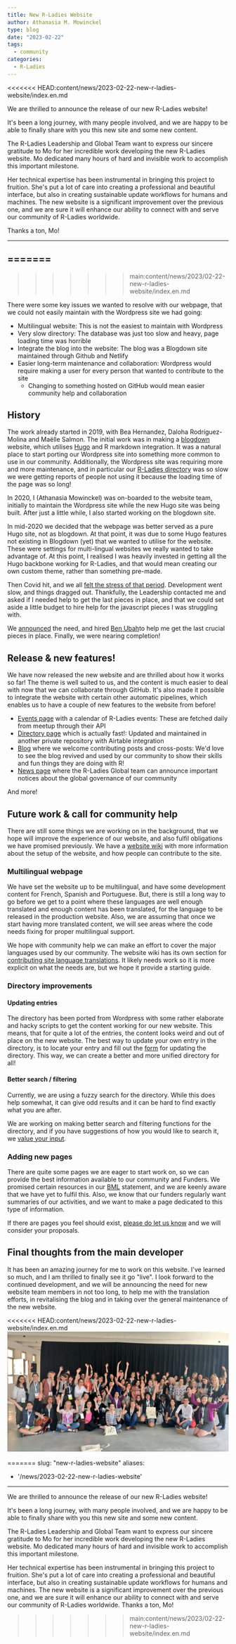 ```yaml
---
title: New R-Ladies Website
author: Athanasia M. Mowinckel
type: blog
date: "2023-02-22"
tags:
  - community
categories:
  - R-Ladies
---
```

<<<<<<< HEAD:content/news/2023-02-22-new-r-ladies-website/index.en.md

We are thrilled to announce the release of our new R-Ladies website!

It's been a long journey, with many people involved, and we are happy to be able to finally share with you this new site and some new content.

<!--more-->

The R-Ladies Leadership and Global Team want to express our sincere gratitude to Mo for her incredible work developing the new R-Ladies website.
Mo dedicated many hours of hard and invisible work to accomplish this important milestone.

Her technical expertise has been instrumental in bringing this project to fruition.
She's put a lot of care into creating a professional and beautiful interface, but also in creating sustainable update workflows for humans and machines.
The new website is a significant improvement over the previous one, and we are sure it will enhance our ability to connect with and serve our community of R-Ladies worldwide.

Thanks a ton, Mo!

***
=======
---
>>>>>>> main:content/news/2023/02-22-new-r-ladies-website/index.en.md

There were some key issues we wanted to resolve with our webpage, that we could not easily maintain with the Wordpress site we had going:

- Multilingual website: This is not the easiest to maintain with Wordpress
- Very slow directory: The database was just too slow and heavy, page loading time was horrible
- Integrate the blog into the website: The blog was a Blogdown site maintained through Github and Netlify
- Easier long-term maintenance and collaboration: Wordpress would require making a user for every person that wanted to contribute to the site
  - Changing to something hosted on GitHub would mean easier community help and collaboration

## History

The work already started in 2019, with Bea Hernandez, Daloha Rodríguez-Molina and Maëlle Salmon.
The initial work was in making a [blogdown](https://bookdown.org/yihui/blogdown/) website, which utilises [Hugo](https://gohugo.io/) and R markdown integration.
It was a natural place to start porting our Wordpress site into something more common to use in our community.
Additionally, the Wordpress site was requiring more and more maintenance, and in particular our [R-Ladies directory](https://www.rladies.org/directory/) was so slow we were getting reports of people not using it because the loading time of the page was so long!

In 2020, I (Athanasia Mowinckel) was on-boarded to the website team, initially to maintain the Wordpress site while the new Hugo site was being built.
After just a little while, I also started working on the blogdown site.

In mid-2020 we decided that the webpage was better served as a pure Hugo site, not as blogdown.
At that point, it was due to some Hugo features not existing in Blogdown (yet) that we wanted to utilise for the website.
These were settings for multi-lingual websites we really wanted to take advantage of.
At this point, I realised I was heavily invested in getting all the Hugo backbone working for R-Ladies, and that would mean creating our own custom theme, rather than something pre-made.

Then Covid hit, and we all [felt the stress of that period](https://www.rladies.org/news/2020-11-23-reduced-service-note/).
Development went slow, and things dragged out.
Thankfully, the Leadership contacted me and asked if I needed help to get the last pieces in place, and that we could set aside a little budget to hire help for the javascript pieces I was struggling with.

We [announced](https://rladies.org/news/2022-03-28-request-for-proposal-javascript-development/) the need, and hired [Ben Ubah](https://github.com/benubah)to help me get the last crucial pieces in place.
Finally, we were nearing completion!

## Release \& new features!

We have now released the new website and are thrilled about how it works so far!
The theme is well suited to us, and the content is much easier to deal with now that we can collaborate through GitHub.
It's also made it possible to integrate the website with certain other automatic pipelines, which enables us to have a couple of new features to the website from before!

- [Events page](https://www.rladies.org/activities/events/) with a calendar of R-Ladies events: These are fetched daily from meetup through their API
- [Directory page](https://www.rladies.org/directory/) which is actually fast!: Updated and maintained in another private repository with Airtable integration
- [Blog](https://www.rladies.org/blog/) where we welcome contributing posts and cross-posts: We'd love to see the blog revived and used by our community to show their skills and fun things they are doing with R!
- [News page](https://www.rladies.org/news/) where the R-Ladies Global team can announce important notices about the global governance of our community

And more!

## Future work \& call for community help

There are still some things we are working on in the background, that we hope will improve the experience of our website, and also fulfil obligations we have promised previously.
We have a [website wiki](https://github.com/rladies/rladies.github.io/wiki) with more information about the setup of the website, and how people can contribute to the site.

### Multilingual webpage

We have set the website up to be multilingual, and have some development content for French, Spanish and Portuguese.
But, there is still a long way to go before we get to a point where these languages are well enough translated and enough content has been translated, for the language to be released in the production website.
Also, we are assuming that once we start having more translated content, we will see areas where the code needs fixing for proper multilingual support.

We hope with community help we can make an effort to cover the major languages used by our community.
The website wiki has its own section for [contributing site language translations](https://github.com/rladies/rladies.github.io/wiki/Adding-a-new-language).
It likely needs work so it is more explicit on what the needs are, but we hope it provide a starting guide.

### Directory improvements

#### Updating entries

The directory has been ported from Wordpress with some rather elaborate and hacky scripts to get the content working for our new website.
This means, that for quite a lot of the entries, the content looks weird and out of place on the new website.
The best way to update your own entry in the directory, is to locate your entry and fill out the [form](https://airtable.com/shr54Z3BqfRJqypZ7) for updating the directory.
This way, we can create a better and more unified directory for all!

#### Better search / filtering

Currently, we are using a fuzzy search for the directory.
While this does help somewhat, it can give odd results and it can be hard to find exactly what you are after.

We are working on making better search and filtering functions for the directory, and if you have suggestions of how you would like to search it, we [value your input](https://github.com/rladies/rladies.github.io/issues).

### Adding new pages

There are quite some pages we are eager to start work on, so we can provide the best information available to our community and Funders.
We promised certain resources in our [BML](https://rladies.org/news/2020-06-06-blm/) statement, and we are keenly aware that we have yet to fulfil this.
Also, we know that our funders regularly want summaries of our activities, and we want to make a page dedicated to this type of information.

If there are pages you feel should exist, [please do let us know](https://github.com/rladies/rladies.github.io/issues) and we will consider your proposals.

## Final thoughts from the main developer

It has been an amazing journey for me to work on this website.
I've learned so much, and I am thrilled to finally see it go "live".
I look forward to the continued development, and we will be announcing the need for new website team members in not too long, to help me with the translation efforts, in revitalising the blog and in taking over the general maintenance of the new website.

<<<<<<< HEAD:content/news/2023-02-22-new-r-ladies-website/index.en.md
![](rladies.jpg)

=======
slug: "new-r-ladies-website"
aliases:
  - '/news/2023-02-22-new-r-ladies-website'
---

We are thrilled to announce the release of our new R-Ladies website!

It's been a long journey, with many people involved, and we are happy to be able to finally share with you this new site and some new content.

<!--more-->

The R-Ladies Leadership and Global Team want to express our sincere gratitude to Mo for her incredible work developing the new R-Ladies website. Mo dedicated many hours of hard and invisible work to accomplish this important milestone.

Her technical expertise has been instrumental in bringing this project to fruition. She's put a lot of care into creating a professional and beautiful interface, but also in creating sustainable update workflows for humans and machines. The new website is a significant improvement over the previous one, and we are sure it will enhance our ability to connect with and serve our community of R-Ladies worldwide.
Thanks a ton, Mo!
>>>>>>> main:content/news/2023/02-22-new-r-ladies-website/index.en.md

